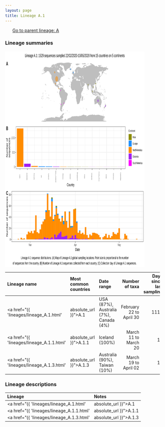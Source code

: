 ```yaml
---
layout: page
title: Lineage A.1
---
```




<p>
<ul class="actions small">
	 <a href="{{ 'lineages/lineage_A.html' | absolute_url }}" class="button special fit">Go to parent lineage: A</a>
</ul>
</p>
<h3> Lineage summaries</h3>

<img src="../assets/images/A.1.svg" alt="A.1 lineage summary figure" width="90%" height="700px" />


| Lineage name | Most common countries | Date range | Number of taxa |  Days since last sampling | Known Travel | Recall value |
|:-----|:-----|:-------|-------:|-------:|:---------|--------:|
| <a href="{{ 'lineages/lineage_A.1.html' | absolute_url }}">A.1</a> | USA (87%), Australia (7%), Canada (4%) | February 22 to April 30 | 1116 | 10 | USA to Iceland (1)<br/> | 100.0 |
| <a href="{{ 'lineages/lineage_A.1.1.html' | absolute_url }}">A.1.1</a> | Iceland (100%) | March 11 to March 20 | 14 | 51 | USA to Iceland (10)<br/> | 100.0 |
| <a href="{{ 'lineages/lineage_A.1.3.html' | absolute_url }}">A.1.3</a> | Australia (90%), Taiwan (10%) | March 19 to April 02 | 10 | 38 |  | 100.0 |

<h3>Lineage descriptions</h3>

| Lineage | Notes |
|:-----|:-----|
| <a href="{{ 'lineages/lineage_A.1.html' | absolute_url }}">A.1</a> | A North American lineage, with some sequences from Australia in (BS=95) |
| <a href="{{ 'lineages/lineage_A.1.1.html' | absolute_url }}">A.1.1</a> | Iceland lineage (BS:100->79) |
| <a href="{{ 'lineages/lineage_A.1.3.html' | absolute_url }}">A.1.3</a> | Australian lineage (BS=100) |

